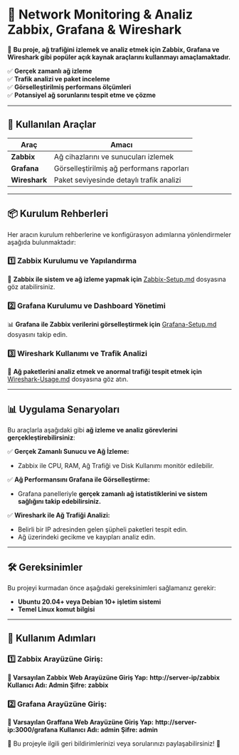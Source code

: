 # 📡 Network Monitoring & Analiz Zabbix, Grafana & Wireshark

🚀 **Bu proje, ağ trafiğini izlemek ve analiz etmek için Zabbix, Grafana ve Wireshark gibi popüler açık kaynak araçlarını kullanmayı amaçlamaktadır.**  

✅ **Gerçek zamanlı ağ izleme**  
✅ **Trafik analizi ve paket inceleme**  
✅ **Görselleştirilmiş performans ölçümleri**  
✅ **Potansiyel ağ sorunlarını tespit etme ve çözme**  

---

## 📌 Kullanılan Araçlar

| **Araç**      | **Amacı**                                  |
|---------------|--------------------------------------------|
| **Zabbix**    | Ağ cihazlarını ve sunucuları izlemek       |
| **Grafana**   | Görselleştirilmiş ağ performans raporları  |
| **Wireshark** | Paket seviyesinde detaylı trafik analizi   | 

---

## 📦 Kurulum Rehberleri
Her aracın kurulum rehberlerine ve konfigürasyon adımlarına yönlendirmeler aşağıda bulunmaktadır:

### 1️⃣ **Zabbix Kurulumu ve Yapılandırma**
📌 **Zabbix ile sistem ve ağ izleme yapmak için** [Zabbix-Setup.md](https://github.com/BarlasTR/NOC-LAB-TEST/blob/main/Network-Monitoring/Docs/zabbix-setup.md) dosyasına göz atabilirsiniz.

### 2️⃣ **Grafana Kurulumu ve Dashboard Yönetimi**
📊 **Grafana ile Zabbix verilerini görselleştirmek için** [Grafana-Setup.md](https://github.com/BarlasTR/NOC-LAB-TEST/blob/main/Network-Monitoring/Docs/grafana-setup.md) dosyasını takip edin.

### 3️⃣ **Wireshark Kullanımı ve Trafik Analizi**
🔎 **Ağ paketlerini analiz etmek ve anormal trafiği tespit etmek için** [Wireshark-Usage.md](/docs/wireshark-setup.md) dosyasına göz atın.

---

## 📊 Uygulama Senaryoları
Bu araçlarla aşağıdaki gibi **ağ izleme ve analiz görevlerini gerçekleştirebilirsiniz**:

✅ **Gerçek Zamanlı Sunucu ve Ağ İzleme:**  
- Zabbix ile CPU, RAM, Ağ Trafiği ve Disk Kullanımı monitör edilebilir.

✅ **Ağ Performansını Grafana ile Görselleştirme:**  
- Grafana panelleriyle **gerçek zamanlı ağ istatistiklerini ve sistem sağlığını takip edebilirsiniz.**

✅ **Wireshark ile Ağ Trafiği Analizi:**  
- Belirli bir IP adresinden gelen şüpheli paketleri tespit edin.  
- Ağ üzerindeki gecikme ve kayıpları analiz edin.

---

## 🛠 Gereksinimler
Bu projeyi kurmadan önce aşağıdaki gereksinimleri sağlamanız gerekir:

- **Ubuntu 20.04+ veya Debian 10+ işletim sistemi**  
- **Temel Linux komut bilgisi**  

---

## 📌 Kullanım Adımları

### 1️⃣ **Zabbix Arayüzüne Giriş:**

**📌 Varsayılan Zabbix Web Arayüzüne Giriş Yap:**
**http://server-ip/zabbix**
**Kullanıcı Adı: Admin**
**Şifre: zabbix**

### 2️⃣ **Grafana Arayüzüne Giriş:**

**📌 Varsayılan Graffana Web Arayüzüne Giriş Yap:**
**http://server-ip:3000/grafana**
**Kullanıcı Adı: admin**
**Şifre: admin**


📢 Bu projeyle ilgili geri bildirimlerinizi veya sorularınızı paylaşabilirsiniz! 🚀


